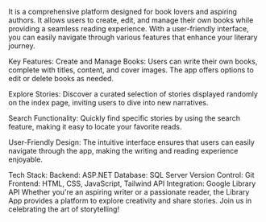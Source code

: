 It is a comprehensive platform designed for book lovers and aspiring authors. It allows users to create, edit, and manage their own books while providing a seamless reading experience. With a user-friendly interface, you can easily navigate through various features that enhance your literary journey.

Key Features:
Create and Manage Books: Users can write their own books, complete with titles, content, and cover images. The app offers options to edit or delete books as needed.

Explore Stories: Discover a curated selection of stories displayed randomly on the index page, inviting users to dive into new narratives.

Search Functionality: Quickly find specific stories by using the search feature, making it easy to locate your favorite reads.

User-Friendly Design: The intuitive interface ensures that users can easily navigate through the app, making the writing and reading experience enjoyable.

Tech Stack:
Backend: ASP.NET
Database: SQL Server
Version Control: Git
Frontend: HTML, CSS, JavaScript, Tailwind
API Integration: Google Library API
Whether you're an aspiring writer or a passionate reader, the Library App provides a platform to explore creativity and share stories. Join us in celebrating the art of storytelling!
